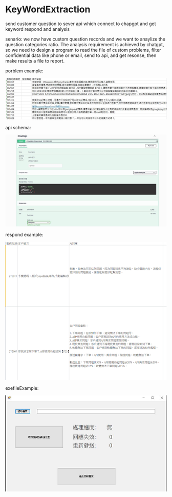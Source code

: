 # KeyWordExtraction
send customer question to sever api which connect to chapgpt and get keyword respond and analysis

senario: we now have custom question records and we want to anaylize the question categories ratio. The analysis requirement is achieved by chatgpt, so we need to design a program to read the file of custom problems, filter confidential data like phone or email, send to api, and get resonse, then make results a file to report.

porblem example: 

![image](customerProblemExample.jpg)

api schema: 

![image](swaggerSchemaPic.jpg)

respond example:

![image](airesponsePic.png)

exefileExample:

![image](exefilePic.jpg)
